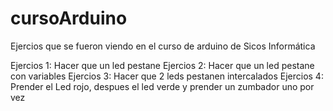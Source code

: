 # cursoArduino
Ejercios que se fueron viendo en el curso de arduino de Sicos Informática 

Ejercios 1:
  Hacer que un led pestane
Ejercios 2:
  Hacer que un led pestane con variables
Ejercios 3:
  Hacer que 2 leds pestanen intercalados
Ejercios 4:
  Prender el Led rojo, despues el led verde y prender un zumbador uno por vez
